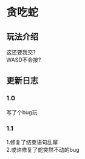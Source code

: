# 贪吃蛇  
## 玩法介绍
这还要我交?  
WASD不会按?
## 更新日志
### 1.0
写了个bug玩  
### 1.1
1.修复了结束语句乱窜  
2.或许修复了蛇突然不动的bug  